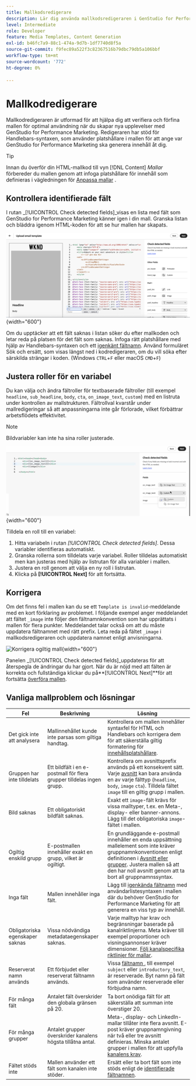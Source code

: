 ```yaml
---
title: Mallkodsredigerare
description: Lär dig använda mallkodsredigeraren i GenStudio for Performance Marketing.
level: Intermediate
role: Developer
feature: Media Templates, Content Generation
exl-id: b46fc7a9-88c1-474a-9d7b-1df7740d8f5a
source-git-commit: f9fec89a522f3c82367516b79dbc79db5a106bbf
workflow-type: tm+mt
source-wordcount: '772'
ht-degree: 0%

---
```


# Mallkodredigerare

Mallkodredigeraren är utformad för att hjälpa dig att verifiera och förfina mallen för optimal användning när du skapar nya upplevelser med GenStudio for Performance Marketing. Redigeraren har stöd för Handlebars-syntaxen, som använder platshållare i mallen för att ange var GenStudio for Performance Marketing ska generera innehåll åt dig.

>[!TIP]
>
>Innan du överför din HTML-mallkod till vyn [!DNL Content] _Mallar_ förbereder du mallen genom att infoga platshållare för innehåll som definieras i vägledningen för [Anpassa mallar](customize-template.md) .

## Kontrollera identifierade fält

I rutan _[!UICONTROL Check detected fields]_visas en lista med fält som GenStudio for Performance Marketing känner igen i din mall. Granska listan och bläddra igenom HTML-koden för att se hur mallen har skapats.

![Vyn Kodredigeraren](/help/assets/template-detected-fields.png "Kontrollera identifierade fält"){width="600"}

Om du upptäcker att ett fält saknas i listan söker du efter mallkoden och letar reda på platsen för det fält som saknas. Infoga rätt platshållare med hjälp av Handlebars-syntaxen och ett [igenkänt fältnamn](/help/user-guide/content/customize-template.md#recognized-field-names). Använd formuläret Sök och ersätt, som visas längst ned i kodredigeraren, om du vill söka efter särskilda strängar i koden. (Windows `CTRL`+`F` eller macOS `CMD`+`F`)

## Justera roller för en variabel

Du kan välja och ändra fältroller för textbaserade fältroller (till exempel `headline`, `sub_headline`, `body`, `cta`, `on_image_text`, `custom`) med en listruta under kontrollen av mallstrukturen. Fältrollval kvarstår under mallredigeringar så att anpassningarna inte går förlorade, vilket förbättrar arbetsflödets effektivitet.

>[!NOTE]
>
>Bildvariabler kan inte ha sina roller justerade.

![Markering av fält med flera roller](/help/assets/multirole-dropdown-field.png "Markering av fält med flera roller"){width="600"}

Tilldela en roll till en variabel:

1. Hitta variabeln i rutan _[!UICONTROL Check detected fields]_. Dessa variabler identifieras automatiskt.
2. Granska rollerna som tilldelats varje variabel. Roller tilldelas automatiskt men kan justeras med hjälp av listrutan för alla variabler i mallen.
3. Justera en roll genom att välja en ny roll i listrutan.
4. Klicka på **[!UICONTROL Next]** för att fortsätta.

## Korrigera

Om det finns fel i mallen kan du se ett `Template is invalid`-meddelande med en kort förklaring av problemet. I följande exempel anger meddelandet att fältet `_image` inte följer den fältnamnkonvention som har upprättats i mallen för flera punkter. Meddelandet talar också om att du måste uppdatera fältnamnet med rätt prefix. Leta reda på fältet `_image` i mallkodsredigeraren och uppdatera namnet enligt anvisningarna.

![Korrigera ogiltig mall](/help/assets/animation/template-code-editor.gif){width="600"}

Panelen _[!UICONTROL Check detected fields]_uppdateras för att återspegla de ändringar du har gjort. När du är nöjd med att fälten är korrekta och fullständiga klickar du på&#x200B;**[!UICONTROL Next]**för att fortsätta [överföra mallen](/help/user-guide/content/use-templates.md#add-a-template).

## Vanliga mallproblem och lösningar

| **Fel** | **Beskrivning** | **Lösning** |
|-----------------------------|---------------------------------------------------------------------------------|-----------------------------------------------------------------------------------------------|
| Det gick inte att analysera | Mallinnehållet kunde inte parsas som giltiga handtag. | Kontrollera om mallen innehåller syntaxfel för HTML och Handlebars och korrigera dem för att säkerställa giltig formatering för [innehållsplatshållare](/help/user-guide/content/customize-template.md#content-placeholders). |
| Gruppen har inte tilldelats | Ett bildfält i en e-postmall för flera grupper tilldelas ingen grupp. | Kontrollera om avsnittsprefix används på ett konsekvent sätt. Varje [avsnitt](/help/user-guide/content/customize-template.md#sections-or-groups) kan bara använda en av varje fälttyp (`headline`, `body`, `image` `cta`). Tilldela fältet `image` till en giltig grupp i mallen. |
| Bild saknas | Ett obligatoriskt bildfält saknas. | Exakt ett `image`-fält krävs för vissa malltyper, t.ex. en Meta-, display- eller banner-annons. Lägg till det obligatoriska `image`-fältet i mallen. |
| Ogiltig enskild grupp | E-postmallen innehåller exakt en grupp, vilket är ogiltigt. | En grundläggande e-postmall innehåller en enda uppsättning mallelement som inte kräver gruppnamnkonventionen enligt definitionen i [Avsnitt eller grupper](/help/user-guide/content/customize-template.md#sections-or-groups). Justera mallen så att den har noll avsnitt genom att ta bort all gruppnamnssyntax. |
| Inga fält | Mallen innehåller inga fält. | Lägg till [igenkända fältnamn](/help/user-guide/content/customize-template.md#recognized-field-names) med användarlistesyntaxen i mallen där du behöver GenStudio for Performance Marketing för att generera en viss typ av innehåll. |
| Obligatoriska egenskaper saknas | Vissa nödvändiga metadataegenskaper saknas. | Varje malltyp har krav och begränsningar baserade på kanalriktlinjerna. Meta kräver till exempel proportioner och visningsannonser kräver dimensioner. [Följ kanalspecifika riktlinjer för mallar](/help/user-guide/content/best-practices-for-templates.md#follow-channel-specific-template-guidelines). |
| Reserverat namn används | Ett förbjudet eller reserverat fältnamn används. | Vissa [fältnamn ](/help/user-guide/content/customize-template.md#recognized-field-names), till exempel `subject` eller `introductory_text`, är reserverade. Byt namn på fält som använder reserverade eller förbjudna namn. |
| För många fält | Antalet fält överskrider den globala gränsen på 20. | Ta bort onödiga fält för att säkerställa att summan inte överstiger 20. |
| För många grupper | Antalet grupper överskrider kanalens högsta tillåtna antal. | Meta-, display- och LinkedIn-mallar tillåter inte flera avsnitt. E-post kräver gruppnamngivning när två eller tre avsnitt definieras. Minska antalet grupper i mallen för att uppfylla [kanalens krav](/help/user-guide/content/best-practices-for-templates.md#follow-channel-specific-template-guidelines). |
| Fältet stöds inte | Mallen använder ett fält som kanalen inte stöder. | Ersätt eller ta bort fält som inte stöds enligt de [identifierade fältnamnen](/help/user-guide/content/customize-template.md#recognized-field-names). |

